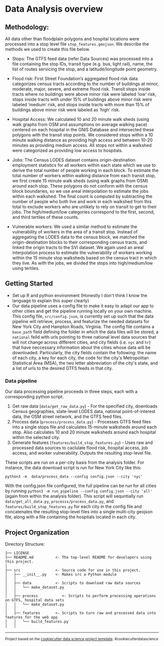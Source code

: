 Data Analysis overview
==============================

## Methodology:
 

All data other than floodplain polygons and hospital locations were processed into a stop level file `stop_features.geojson`. We describe the methods we used to create this file below.
 

- Stops: The GTFS feed data (refer Data Sources) was processed into a file containing the stop IDs, transit type (e.g. bus, light rail), name, the list of routes servicing the stop, and a latitude/longitude point geometry. 

- Flood risk: First Street Foundation’s aggregated flood risk data categorizes census tracts according to the number of buildings at minor, moderate, major, severe, and extreme flood risk. Transit stops inside tracts where no buildings were above minor risk were labeled ‘low’ risk, stops inside tracts with under 15% of buildings above minor risk were labeled  ‘medium’ risk, and stops inside tracts with more than 15% of buildings above minor risk were labeled as ‘high’ risk.

- Hospital Access: We calculated 10 and 20 minute walk sheds (using walk graphs from OSM and assumptions on average walking pace) centered on each hospital in the GNIS Database and intersected these polygons with the transit stop points. We considered stops within a 10 minute walking distance as providing high access and between 10-20 minutes as providing medium access. All stops not within a walkshed were categorized as providing low access to hospitals.

- Jobs: The Census LODES dataset contains origin-destination employment statistics for all workers within each state which we use to derive the total number of people working in each block. To estimate the total number of workers within walking distance from each transit stop, we first create 15 minute walk sheds (using walk graphs from OSM) around each stop. These polygons do not conform with the census block boundaries, so we use areal interpolation to estimate the jobs within each walkshed. The final count is computed by subtracting the number of people who both live and work in each walkshed from this total to exclude workers who are unlikely to rely on transit to get to their jobs. The high/medium/low categories correspond to the first, second, and third tertiles of these counts.

- Vulnerable workers: We used a similar method to estimate the vulnerability of workers in the area of a transit stop. Instead of aggregating the LODES data to the census block, we matched the origin-destination blocks to their corresponding census tracts, and linked the origin tracts to the SVI dataset. We again used an areal interpolation process to estimate the vulnerability of workers working within the 15 minute stop walksheds based on the census tract in which they live. As with the jobs, we divided the stops into high/medium/low using tertiles.


## Getting Started
- Set up R and python environment (Honestly I don't think I know the language to explain this super clearly)
- Our data pipeline uses a config file to make it easy to adapt our app to other cities and get the pipeline running locally on your own machine. This config file, `src/config.json`, is currently set up such that the data pipeline will retrieve, process, and featurize the needed datasets for New York City and Hampton Roads, Virginia. The config file contains a `base_path` field defining the folder in which the data files will be stored, a `national` feild with urls pointing to three national level data sources that will not change across different cities, and city fields (i.e. `nyc` and `hr`) that have neccessary information about the cities whose data will be downloaded. Particularly, the city fields contain the following: the name of each city, a key for each city, the code for the city's Metropolitan Statistical Area (MSA), the two letter abbreviation of the city's state, and a list of urls to the desired GTFS feeds in that city.

### Data pipeline

Our data processing pipeline proceeds in three steps, each with a corresponding python script.

1. Get raw data (`data/get_raw_data.py`) - For the specified city, downloads Census geographies, state-level LODES data, national point-of-interest data, the OSM street network, and the GTFS feed files.
2. Process data (`process/process_data.py`) - Processes GTFS feed files into a single stops file and calculates 15-minute walksheds around each stop. Also calculates 10 and 20 minute walksheds around each hospital within the selected city.
3. Generate features (`features/build_stop_features.py`) - Uses raw and processed data sources to caclulate flood risk, hospital access, job access, and worker vulnerability. Outputs the resulting stop-level file.

These scripts are run on a per-city basis from the analysis folder. For instance, the data download script is run for New York City like this:

```
python3 -m  data/process_data --config config.json --city 'nyc'
```

With the config.json file configured, the full pipeline can be run for all cities by running `python3 -m run_pipeline --config config.json --city 'all'` (again from within the analysis folder). This script will sequntially run `data/get_all_data.py`, `processs/process_data.py`, and `features/build_stop_features.py` for each city in the config file and concatenates the resulting stop-level files into a single multi-city geojson file, along with a file containing the hospitals located in each city.

Project Organization
------------

Directory Structure:

    ├── LICENSE
    ├── README.md          <- The top-level README for developers using this project.
    │
    ├── src                <- Source code for use in this project.
    │   ├── __init__.py    <- Makes src a Python module
    │   │
    │   ├── data           <- Scripts to download raw data sources
    │   │   └── make_dataset.py
    │   │
    │   ├── process           <- Scripts to perform processing operations on GTFS, hospital data sets
    │   │   └── make_dataset.py
    │   │
    │   ├── features       <- Scripts to turn raw and processed data into features for the web app
    │   │   └── build_features.py
    │   │


--------

<p><small>Project based on the <a target="_blank" href="https://drivendata.github.io/cookiecutter-data-science/">cookiecutter data science project template</a>. #cookiecutterdatascience</small></p>
